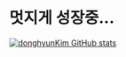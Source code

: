 # 멋지게 성장중...

[![donghyunKim GitHub stats](https://github-readme-stats.vercel.app/api?username=dhLeoKim&theme=dark)](https://github.com/anuraghazra/github-readme-stats)

<!--
**dhLeoKim/dhLeoKim** is a ✨ _special_ ✨ repository because its `README.md` (this file) appears on your GitHub profile.

Here are some ideas to get you started:

- 🔭 I’m currently working on ...
- 🌱 I’m currently learning ...
- 👯 I’m looking to collaborate on ...
- 🤔 I’m looking for help with ...
- 💬 Ask me about ...
- 📫 How to reach me: ...
- 😄 Pronouns: ...
- ⚡ Fun fact: ...
-->
 
